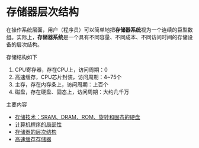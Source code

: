 # 存储器层次结构

在操作系统层面，用户（程序员）可以简单地把**存储器系统**视为一个连续的巨型数组。实际上，**存储器系统**是一个具有不同容量、不同成本、不同访问时间的存储设备的层次结构。

存储结构如下

1. CPU寄存器，存在CPU上，访问周期：0
2. 高速缓存，CPU芯片封装，访问周期：4~75个
3. 主存，存在内存条上，访问周期：上百个
4. 磁盘，存在硬盘、固态上，访问周期：大约几千万

主要内容

- [存储技术：SRAM、DRAM、ROM、旋转和固态的硬盘](<https://github.com/imshenzhuo/CSAPP/blob/master/Chapter6-%E5%AD%98%E5%82%A8%E5%99%A8%E5%B1%82%E6%AC%A1%E7%BB%93%E6%9E%84/Part1.md>)
- [计算机程序的局部性](<https://github.com/imshenzhuo/CSAPP/blob/master/Chapter6-%E5%AD%98%E5%82%A8%E5%99%A8%E5%B1%82%E6%AC%A1%E7%BB%93%E6%9E%84/Part2.md>)
- [存储器的层次结构](<https://github.com/imshenzhuo/CSAPP/blob/master/Chapter6-%E5%AD%98%E5%82%A8%E5%99%A8%E5%B1%82%E6%AC%A1%E7%BB%93%E6%9E%84/Part3.md>)
- [高速缓存存储器](<https://github.com/imshenzhuo/CSAPP/blob/master/Chapter6-%E5%AD%98%E5%82%A8%E5%99%A8%E5%B1%82%E6%AC%A1%E7%BB%93%E6%9E%84/Part4.md>)